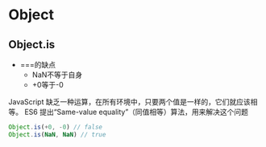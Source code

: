 # Object

## Object.is

- ===的缺点
  - NaN不等于自身
  - +0等于-0

JavaScript 缺乏一种运算，在所有环境中，只要两个值是一样的，它们就应该相等。
ES6 提出“Same-value equality”（同值相等）算法，用来解决这个问题

```js
Object.is(+0, -0) // false
Object.is(NaN, NaN) // true
```
